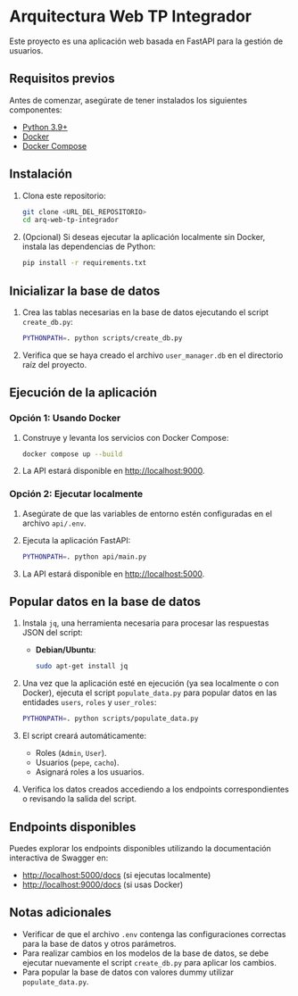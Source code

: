 # Arquitectura Web TP Integrador

Este proyecto es una aplicación web basada en FastAPI para la gestión de usuarios.

## Requisitos previos

Antes de comenzar, asegúrate de tener instalados los siguientes componentes:

- [Python 3.9+](https://www.python.org/downloads/)
- [Docker](https://www.docker.com/)
- [Docker Compose](https://docs.docker.com/compose/install/)

## Instalación

1. Clona este repositorio:

   ```bash
   git clone <URL_DEL_REPOSITORIO>
   cd arq-web-tp-integrador
   ```

2. (Opcional) Si deseas ejecutar la aplicación localmente sin Docker, instala las dependencias de Python:

   ```bash
   pip install -r requirements.txt
   ```

## Inicializar la base de datos

1. Crea las tablas necesarias en la base de datos ejecutando el script `create_db.py`:

   ```bash
   PYTHONPATH=. python scripts/create_db.py
   ```

2. Verifica que se haya creado el archivo `user_manager.db` en el directorio raíz del proyecto.

## Ejecución de la aplicación

### Opción 1: Usando Docker

1. Construye y levanta los servicios con Docker Compose:

   ```bash
   docker compose up --build
   ```

2. La API estará disponible en [http://localhost:9000](http://localhost:9000).

### Opción 2: Ejecutar localmente

1. Asegúrate de que las variables de entorno estén configuradas en el archivo `api/.env`.

2. Ejecuta la aplicación FastAPI:

   ```bash
   PYTHONPATH=. python api/main.py
   ```

3. La API estará disponible en [http://localhost:5000](http://localhost:5000).

## Popular datos en la base de datos

1. Instala `jq`, una herramienta necesaria para procesar las respuestas JSON del script:

   - **Debian/Ubuntu**:
     ```bash
     sudo apt-get install jq
     ```

2. Una vez que la aplicación esté en ejecución (ya sea localmente o con Docker), ejecuta el script `populate_data.py` para popular datos en las entidades `users`, `roles` y `user_roles`:

   ```bash
   PYTHONPATH=. python scripts/populate_data.py
   ```

3. El script creará automáticamente:
   - Roles (`Admin`, `User`).
   - Usuarios (`pepe`, `cacho`).
   - Asignará roles a los usuarios.

4. Verifica los datos creados accediendo a los endpoints correspondientes o revisando la salida del script.

## Endpoints disponibles

Puedes explorar los endpoints disponibles utilizando la documentación interactiva de Swagger en:

- [http://localhost:5000/docs](http://localhost:5000/docs) (si ejecutas localmente)
- [http://localhost:9000/docs](http://localhost:9000/docs) (si usas Docker)

## Notas adicionales

- Verificar de que el archivo `.env` contenga las configuraciones correctas para la base de datos y otros parámetros.
- Para realizar cambios en los modelos de la base de datos, se debe ejecutar nuevamente el script `create_db.py` para aplicar los cambios.
- Para popular la base de datos con valores dummy utilizar `populate_data.py`.
